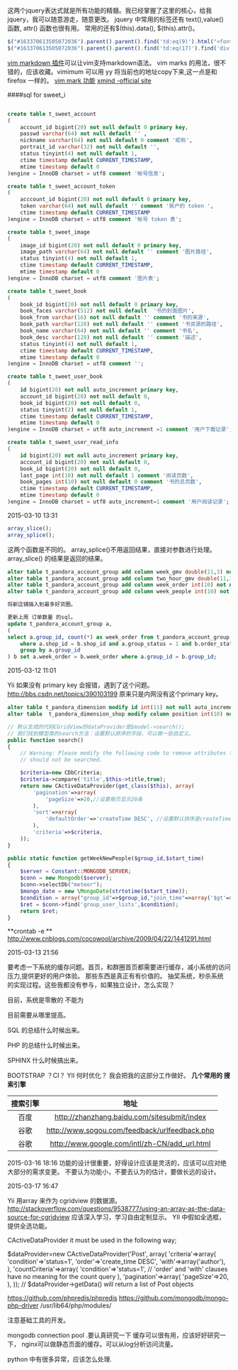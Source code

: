 这两个jquery表达式就是所有功能的精髓。我已经掌握了这里的核心，给我jquery，我可以随意游走，随意更改。
jquery 中常用的标签还有 text(),value() 函数, attr() 函数也很有用。
常用的还有$(this).data(), $(this).attr()。

```javascript
$("#163370613505072036").parent().parent().find('td:eq(9)').html("<font color='blue'>下架</font>")
$("#163370613505072036").parent().parent().find('td:eq(17)').find('div:eq(2)').find('a:eq(0)').text('查查')
```

[vim markdown 插件](https://github.com/plasticboy/vim-markdown)可以让vim支持markdown语法。
vim marks 的用法，很不错的，应该收藏。vimimum 可以用 yy 将当前也的地址copy下来,这一点是和 firefox 一样的。
[vim mark 功能](http://blog.163.com/lgh_2002/blog/static/44017526201081154512135/)
[xmind -official site](http://www.xmind.net/share/)

####sql for sweet_i
```sql

create table t_sweet_account
(
	account_id bigint(20) not null default 0 primary key,
	passwd varchar(64) not null default '' ,
	nickname varchar(64) not null default 0 comment '昵称',
	portrait_id varchar(32) not null default '',
	status tinyint(4) not null default 1,
	ctime timestamp default CURRENT_TIMESTAMP,
	mtime timestamp default 0
)engine = InnoDB charset = utf8 comment '帐号信息';

create table t_sweet_account_token
(
	acccount_id bigint(20) not null default 0 primary key,
	token varchar(64) not null default '' comment '账户的 token ',
	ctime timestamp default CURRENT_TIMESTAMP
)engine = InnoDB charset = utf8 comment '帐号 token 表';

create table t_sweet_image
(
	image_id bigint(20) not null default 0 primary key,
	image_path varchar(64) not null default '' comment '图片路径',
	status tinyint(4) not null default 1,
	ctime timestamp default CURRENT_TIMESTAMP,
	mtime timestamp default 0
)engine = InnoDB charset = utf8 comment '图片表';

create table t_sweet_book
(
	book_id bigint(20) not null default 0 primary key,
	book_faces varchar(512) not null default  '书的封面图片',
	book_from varchar(16) not null default '' comment '书的来源',
	book_path varchar(128) not null default '' comment '书资源的路径',
	book_name varchar(64) not null default '' comment '书名',
	book_desc varchar(128) not null default '' comment '描述',
	status tinyint(4) not null default 1,
	ctime timestamp default CURRENT_TIMESTAMP,
	mtime timestamp default 0
)engine = InnoDB charset = utf8 comment '';

create table t_sweet_user_book
(
	id bigint(20) not null auto_increment primary key,
	account_id bigint(20) not null default 0,
	book_id bigint(20) not null default 0,
	status tinyint(2) not null default 1,
	ctime timestamp default CURRENT_TIMESTAMP,
	mtime timestamp default 0
)engine = InnoDB charset = utf8 auto_increment =1 comment '用户下载记录';

create table t_sweet_user_read_info
(
	id bigint(20) not null auto_increment primary key,
	account_id bigint(20) not null default 0,
	book_id bigint(20) not null default 0,
	last_page int(10) not null default 1 comment '阅读页数',
	book_pages int(10) not null default 0 comment '书的总页数',
	ctime timestamp default CURRENT_TIMESTAMP,
	mtime timestamp default 0
)engine = InnoDB charset = utf8 auto_increment=1 comment '用户阅读记录';

```

2015-03-10 13:31

```php
array_slice();
array_splice();
```

这两个函数是不同的。 array\_splice\(\)不用返回结果，直接对参数进行处理。
array\_slice\(\) 的结果是返回的结果。

```sql
alter table t_pandora_account_group add column week_gmv double(11,3) not null default  0.0 comment '最近一周的gmv';
alter table t_pandora_account_group add column two_hour_gmv double(11,3) not null default 0.0 comment '近2个小时的gmv';
alter table t_pandora_account_group add column week_order int(10) not null default 0 comment '上一周的订单数量';
alter table t_pandora_account_group add column week_people int(10) not null default 0 comment '上一周加群的人数';

将新店铺插入到最多好货圈。

更新上周 订单数量 的sql。
update t_pandora_account_group a,
(
select a.group_id, count(*) as week_order from t_pandora_account_group a, t_pandora_order b 
	where a.shop_id = b.shop_id and a.group_status = 1 and b.order_status = 2 and b.order_ctime > date_sub(now(), interval 1 week)
	group by a.group_id 
) b set a.week_order = b.week_order where a.group_id = b.group_id;
```


2015-03-12 11:01

Yii 如果没有 primary key 会报错，遇到了这个问题。
http://bbs.csdn.net/topics/390103199 
原来只是内网没有这个primary key。

```sql
alter table t_pandora_dimension modify id int(11) not null auto_increment primary key comment '自增ID';
alter table  t_pandora_dimension_shop modify column position int(10) not null default 1 comment '商铺位置';

```

```php
// 默认生成的代码CGridView的dataProvider是$model->search();
// 我们找到模型类的search方法：设置默认排序的字段，可以做一些自定义。
public function search()
{
	// Warning: Please modify the following code to remove attributes that
	// should not be searched.

	$criteria=new CDbCriteria;
	$criteria->compare('title',$this->title,true);
	return new CActiveDataProvider(get_class($this), array(
		'pagination'=>array(
			'pageSize'=>20,//设置每页显示20条
		),
		'sort'=>array(
			'defaultOrder'=>'createTime DESC', //设置默认排序是createTime倒序
		),
		'criteria'=>$criteria,
	));
}

public static function getWeekNewPeople($group_id,$start_time)
{
	$server = Constant::MONGODB_SERVER;
	$conn = new Mongodb($server);
	$conn->selectDb("meteor");
	$mongo_date = new \MongoDate(strtotime($start_time));
	$condition = array("group_id"=>$group_id,"join_time"=>array('$gt'=>$mongo_date));
	$ret = $conn->find('group_user_lists',$condition);
	return $ret;
}

```

**crontab \-e **  <http://www.cnblogs.com/cocowool/archive/2009/04/22/1441291.html>

2015-03-13 21:56

要考虑一下系统的缓存问题。首页，和群圈首页都需要进行缓存，减小系统的访问压力,提供更好的用户体验。
那些东西是真正有有价值的。
抽奖系统，秒杀系统 的实现过程。这些我都没有参与，如果独立设计，怎么实现？

目前，系统是零散的
不能为

目前需要从哪里提高。

SQL 的总结什么时候出来。

PHP 的总结什么时候出来。

SPHINX 什么时候搞出来。

BOOTSTRAP ？CI？
YII 何时优化？
我会把我的这部分工作做好。
**几个常用的 搜索引擎**

|   搜索引擎| 地址   |
|:----:|:---:|
|    百度|   <http://zhanzhang.baidu.com/sitesubmit/index> |
|    谷歌  |  <http://www.sogou.com/feedback/urlfeedback.php>          |
| 谷歌  |    <http://www.google.com/intl/zh-CN/add_url.html>  |

2015-03-16 18:16
功能的设计很重要，好得设计应该是灵活的，应该可以应对绝大部分的需求变更。
不要认为功能小，不要去认为的估计，要做长远的设计。


2015-03-17 16:47

Yii 用array 来作为 cgridview 的数据源。
http://stackoverflow.com/questions/9538777/using-an-array-as-the-data-source-for-cgridview
应该深入学习，学习自由定制显示。
YII 中假如全选框，提供全选功能。

CActiveDataProvider
it must be used in the following way;

$dataProvider=new CActiveDataProvider('Post', array(
    'criteria'=>array(
        'condition'=>'status=1',
        'order'=>'create_time DESC',
        'with'=>array('author'),
    ),
    'countCriteria'=>array(
        'condition'=>'status=1',
        // 'order' and 'with' clauses have no meaning for the count query
    ),
    'pagination'=>array(
        'pageSize'=>20,
    ),
));
// $dataProvider->getData() will return a list of Post objects


https://github.com/phpredis/phpredis
https://github.com/mongodb/mongo-php-driver
/usr/lib64/php/modules/

注意基础工具的开发。

mongodb connection pool .要认真研究一下
缓存可以很有用，应该好好研究一下， nginx可以做静态页面的缓存。可以从log分析访问流量。

python 中有很多异常，应该怎么处理.

